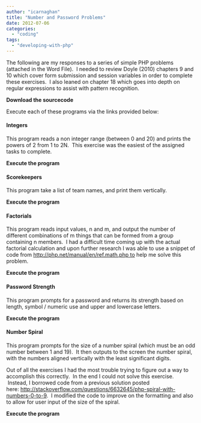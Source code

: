 ```yaml
---
author: "icarnaghan"
title: "Number and Password Problems"
date: 2012-07-06
categories: 
  - "coding"
tags: 
  - "developing-with-php"
---
```


The following are my responses to a series of simple PHP problems (attached in the Word File).  I needed to review Doyle (2010) chapters 9 and 10 which cover form submission and session variables in order to complete these exercises.  I also leaned on chapter 18 which goes into depth on regular expressions to assist with pattern recognition.

<!--more-->

**Download the sourcecode**

Execute each of these programs via the links provided below:

#### Integers

This program reads a non integer range (between 0 and 20) and prints the powers of 2 from 1 to 2N.  This exercise was the easiest of the assigned tasks to complete.

**Execute the program**

#### Scorekeepers

This program take a list of team names, and print them vertically.

**Execute the program**

#### Factorials

This program reads input values, n and m, and output the number of different combinations of m things that can be formed from a group containing n members.  I had a difficult time coming up with the actual factorial calculation and upon further research I was able to use a snippet of code from http://php.net/manual/en/ref.math.php to help me solve this problem.

**Execute the program**

#### Password Strength

This program prompts for a password and returns its strength based on length, symbol / numeric use and upper and lowercase letters.

**Execute the program**

#### Number Spiral

This program prompts for the size of a number spiral (which must be an odd number between 1 and 19).  It then outputs to the screen the number spiral, with the numbers aligned vertically with the least significant digits.

Out of all the exercises I had the most trouble trying to figure out a way to accomplish this correctly.  In the end I could not solve this exercise.  Instead, I borrowed code from a previous solution posted here: http://stackoverflow.com/questions/6632645/php-spiral-with-numbers-0-to-9.  I modified the code to improve on the formatting and also to allow for user input of the size of the spiral.

**Execute the program**

